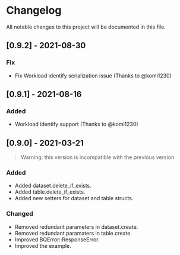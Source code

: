# Changelog

All notable changes to this project will be documented in this file.

## [0.9.2] - 2021-08-30

### Fix

- Fix Workload identify serialization issue (Thanks to @komi1230)

## [0.9.1] - 2021-08-16

### Added

- Workload identify support (Thanks to @komi1230)

## [0.9.0] - 2021-03-21

> Warning: this version is incompatible with the previous version

### Added

- Added dataset.delete_if_exists.
- Added table.delete_if_exists.
- Added new setters for dataset and table structs.

### Changed

- Removed redundant parameters in dataset.create.
- Removed redundant paramaters in table.create.
- Improved BQError::ResponseError.
- Improved the example.
